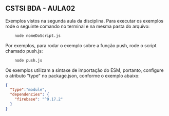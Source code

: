 ## CSTSI BDA - AULA02

Exemplos vistos na segunda aula da disciplina.
Para executar os exemplos rode o seguinte comando no terminal e na mesma pasta do arquivo:
```bash
	node nomeDoScript.js
```
Por exemplos, para rodar o exemplo sobre a função push, rode o script chamado push.js:

```bash
	node push.js
```

Os exemplos utilizam a sintaxe de importação do ESM, portanto, configure o atributo "type" no package.json, conforme o exemplo abaixo:

```JSON
{
  "type":"module",
  "dependencies": {
    "firebase": "^9.17.2"
  }
}
```
